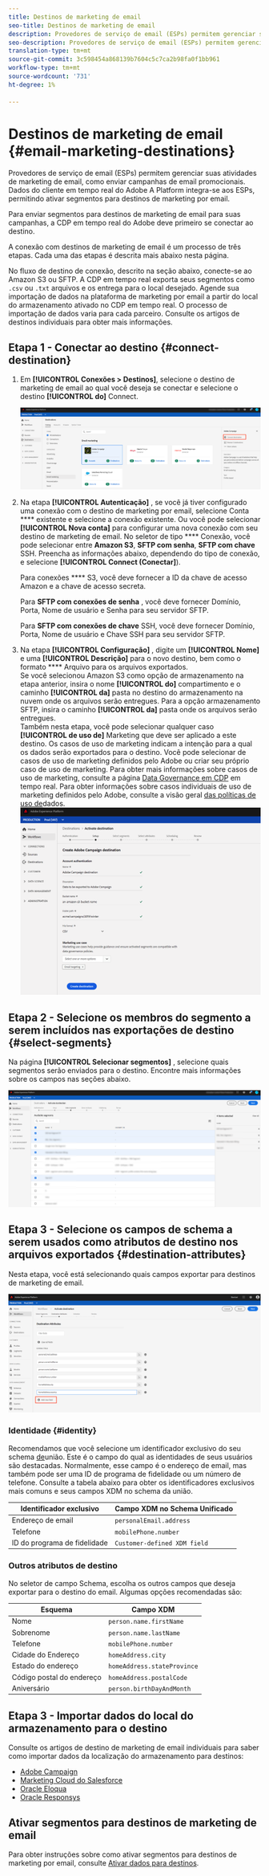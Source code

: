 ```yaml
---
title: Destinos de marketing de email
seo-title: Destinos de marketing de email
description: Provedores de serviço de email (ESPs) permitem gerenciar suas atividades de marketing de email, como para enviar campanhas de email promocionais.
seo-description: Provedores de serviço de email (ESPs) permitem gerenciar suas atividades de marketing de email, como para enviar campanhas de email promocionais.
translation-type: tm+mt
source-git-commit: 3c598454a868139b7604c5c7ca2b98fa0f1bb961
workflow-type: tm+mt
source-wordcount: '731'
ht-degree: 1%

---
```



# Destinos de marketing de email {#email-marketing-destinations}

Provedores de serviço de email (ESPs) permitem gerenciar suas atividades de marketing de email, como enviar campanhas de email promocionais. Dados do cliente em tempo real do Adobe A Platform integra-se aos ESPs, permitindo ativar segmentos para destinos de marketing por email.

Para enviar segmentos para destinos de marketing de email para suas campanhas, a CDP em tempo real do Adobe deve primeiro se conectar ao destino.

A conexão com destinos de marketing de email é um processo de três etapas. Cada uma das etapas é descrita mais abaixo nesta página.

No fluxo de destino de conexão, descrito na seção abaixo, conecte-se ao Amazon S3 ou SFTP. A CDP em tempo real exporta seus segmentos como `.csv` ou `.txt` arquivos e os entrega para o local desejado. Agende sua importação de dados na plataforma de marketing por email a partir do local do armazenamento ativado no CDP em tempo real. O processo de importação de dados varia para cada parceiro. Consulte os artigos de destinos individuais para obter mais informações.

## Etapa 1 - Conectar ao destino {#connect-destination}

1. Em **[!UICONTROL Conexões > Destinos]**, selecione o destino de marketing de email ao qual você deseja se conectar e selecione o destino **[!UICONTROL do]** Connect.

   ![Conectar ao destino](/help/rtcdp/destinations/assets/connect-email-marketing.png)

2. Na etapa **[!UICONTROL Autenticação]** , se você já tiver configurado uma conexão com o destino de marketing por email, selecione Conta **** existente e selecione a conexão existente. Ou você pode selecionar **[!UICONTROL Nova conta]** para configurar uma nova conexão com seu destino de marketing de email. No seletor de tipo **** Conexão, você pode selecionar entre **Amazon S3**, **SFTP com senha**, **SFTP com chave** SSH. Preencha as informações abaixo, dependendo do tipo de conexão, e selecione **[!UICONTROL Connect (Conectar]**).

   Para conexões **** S3, você deve fornecer a ID da chave de acesso Amazon e a chave de acesso secreta.

   Para **SFTP com conexões de senha** , você deve fornecer Domínio, Porta, Nome de usuário e Senha para seu servidor SFTP.

   Para **SFTP com conexões de chave** SSH, você deve fornecer Domínio, Porta, Nome de usuário e Chave SSH para seu servidor SFTP.

3. Na etapa **[!UICONTROL Configuração]** , digite um **[!UICONTROL Nome]** e uma **[!UICONTROL Descrição]** para o novo destino, bem como o formato **** Arquivo para os arquivos exportados. <br>
Se você selecionou Amazon S3 como opção de armazenamento na etapa anterior, insira o nome **[!UICONTROL do]** compartimento e o caminho **[!UICONTROL da]** pasta no destino do armazenamento na nuvem onde os arquivos serão entregues. Para a opção armazenamento SFTP, insira o caminho **[!UICONTROL da]** pasta onde os arquivos serão entregues. <br>
Também nesta etapa, você pode selecionar qualquer caso **[!UICONTROL de uso de]** Marketing que deve ser aplicado a este destino. Os casos de uso de marketing indicam a intenção para a qual os dados serão exportados para o destino. Você pode selecionar de casos de uso de marketing definidos pelo Adobe ou criar seu próprio caso de uso de marketing. Para obter mais informações sobre casos de uso de marketing, consulte a página [Data Governance em CDP](/help/rtcdp/privacy/data-governance-overview.md#destinations) em tempo real. Para obter informações sobre casos individuais de uso de marketing definidos pelo Adobe, consulte a visão geral [das políticas de uso de](/help/data-governance/policies/overview.md#core-actions)dados. <br>
   ![Etapa de configuração de email](/help/rtcdp/destinations/assets/email-setup-step.png)

## Etapa 2 - Selecione os membros do segmento a serem incluídos nas exportações de destino {#select-segments}

Na página **[!UICONTROL Selecionar segmentos]** , selecione quais segmentos serão enviados para o destino. Encontre mais informações sobre os campos nas seções abaixo.

![Selecionar segmentos](/help/rtcdp/destinations/assets/email-select-segments.png)

## Etapa 3 - Selecione os campos de schema a serem usados como atributos de destino nos arquivos exportados {#destination-attributes}

Nesta etapa, você está selecionando quais campos exportar para destinos de marketing de email.

![Atributos de destino](/help/rtcdp/destinations/assets/destination-attributes.png)

### Identidade {#identity}

Recomendamos que você selecione um identificador exclusivo do seu schema [de](../../profile/home.md#profile-fragments-and-union-schemas)união. Este é o campo do qual as identidades de seus usuários são destacadas. Normalmente, esse campo é o endereço de email, mas também pode ser uma ID de programa de fidelidade ou um número de telefone. Consulte a tabela abaixo para obter os identificadores exclusivos mais comuns e seus campos XDM no schema da união.

| Identificador exclusivo | Campo XDM no Schema Unificado |
---------|----------
| Endereço de email | `personalEmail.address` |
| Telefone | `mobilePhone.number` |
| ID do programa de fidelidade | `Customer-defined XDM field` |

### Outros atributos de destino

No seletor de campo Schema, escolha os outros campos que deseja exportar para o destino do email. Algumas opções recomendadas são:

| Esquema | Campo XDM |
---------|----------
| Nome | `person.name.firstName` |
| Sobrenome | `person.name.lastName` |
| Telefone | `mobilePhone.number` |
| Cidade do Endereço | `homeAddress.city` |
| Estado do endereço | `homeAddress.stateProvince` |
| Código postal do endereço | `homeAddress.postalCode` |
| Aniversário | `person.birthDayAndMonth` |

## Etapa 3 - Importar dados do local do armazenamento para o destino

Consulte os artigos de destino de marketing de email individuais para saber como importar dados da localização do armazenamento para destinos:

* [Adobe Campaign](/help/rtcdp/destinations/adobe-campaign-destination.md#import-data-into-campaign)
* [Marketing Cloud do Salesforce](/help/rtcdp/destinations/salesforce-marketing-cloud-destination.md#import-data-into-salesforce)
* [Oracle Eloqua](/help/rtcdp/destinations/oracle-eloqua-destination.md#import-data-into-eloqua)
* [Oracle Responsys](/help/rtcdp/destinations/oracle-responsys-destination.md#import-data-into-responsys)

## Ativar segmentos para destinos de marketing de email

Para obter instruções sobre como ativar segmentos para destinos de marketing por email, consulte [Ativar dados para destinos](/help/rtcdp/destinations/activate-destinations.md).